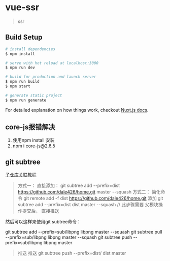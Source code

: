 # vue-ssr

> ssr

## Build Setup

``` bash
# install dependencies
$ npm install

# serve with hot reload at localhost:3000
$ npm run dev

# build for production and launch server
$ npm run build
$ npm start

# generate static project
$ npm run generate
```

For detailed explanation on how things work, checkout [Nuxt.js docs](https://nuxtjs.org).


## core-js报错解决
1. 使用npm install 安装
2. npm i core-js@2.6.5


## git subtree

[子仓库关联教程](https://segmentfault.com/a/1190000012002151?utm_source=tag-newest)
> 方式一：
直接添加： git subtree add --prefix=dist https://github.com/dale426/home.git master --squash
> 方式二：
简化命令  git remote add -f dist https://github.com/dale426/home.git
添加 git subtree add --prefix=dist dist master --squash  // 此步骤需要 父模块操作提交后， 直接推送


然后可以这样来使用git subtree命令：

git subtree add --prefix=sub/libpng libpng master --squash
git subtree pull --prefix=sub/libpng libpng master --squash
git subtree push --prefix=sub/libpng libpng master
<!-- 父仓库提交 -->
> 推送
推送 git subtree push --prefix=dist/ dist master